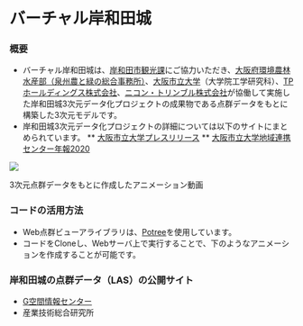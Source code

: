 

# バーチャル岸和田城
### 概要
* バーチャル岸和田城は、[岸和田市観光課](https://www.city.kishiwada.osaka.jp/soshiki/36/)にご協力いただき、[大阪府環境農林水産部（泉州農と緑の総合事務所）](https://www.pref.osaka.lg.jp/senshunm/)、[大阪市立大学](https://www.osaka-cu.ac.jp/)（大学院工学研究科）、[TPホールディングス株式会社](https://www.tphd.co.jp/)、[ニコン・トリンブル株式会社](https://www.nikon-trimble.co.jp/)が協働して実施した岸和田城3次元データ化プロジェクトの成果物である点群データをもとに構築した3次元モデルです。
* 岸和田城3次元データ化プロジェクトの詳細については以下のサイトにまとめられています。
** [大阪市立大学プレスリリース](https://www.osaka-cu.ac.jp/ja/news/2020/200625)
** [大阪市立大学地域連携センター年報2020](https://www.connect.osaka-cu.ac.jp/4c/wp-content/uploads/2021/08/pp.62-73_bunkarekishikanko.pdf)

[![](https://img.youtube.com/vi/9WtmdcQqNI0/0.jpg)](https://www.youtube.com/watch?v=9WtmdcQqNI0)

3次元点群データをもとに作成したアニメーション動画

### コードの活用方法
* Web点群ビューアライブラリは、[Potree](https://github.com/potree/potree)を使用しています。
* コードをCloneし、Webサーバ上で実行することで、下のようなアニメーションを作成することが可能です。

### 岸和田城の点群データ（LAS）の公開サイト
* [G空間情報センター](https://www.geospatial.jp/ckan/dataset/kishiwada-castle)
* 産業技術総合研究所
